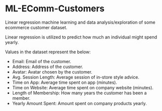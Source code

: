# ML-EComm-Customers
Linear regression machine learning and data analysis/exploration of some ecommerce customer dataset.

Linear regression is utilized to predict how much an individual might spend yearly.

Values in the dataset represent the below:
* Email: Email of the customer.
* Address: Address of the customer.
* Avatar: Avatar chosen by the customer.
* Avg. Session Length: Average session of in-store style advice.
* Time on App: Average time spent on app (minutes).
* Time on Website: Average time spent on company website (minutes).
* Length of Membership: How many years the customer has been a member.
* Yearly Amount Spent: Amount spent on company products yearly.
